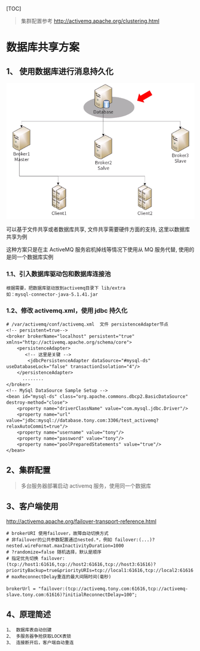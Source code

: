 [TOC]

> 集群配置参考 http://activemq.apache.org/clustering.html

# 数据库共享方案

## 1、 使用数据库进行消息持久化

![主从共享](res/主从共享.png)

可以基于文件共享或者数据库共享, 文件共享需要硬件方面的支持, 这里以数据库共享为例

这种方案只是在主 ActiveMQ 服务宕机掉线等情况下使用从 MQ 服务代替, 使用的是同一个数据库实例

### 1.1、引入数据库驱动包和数据库连接池

```
根据需要，把数据库驱动放到activemq目录下 lib/extra
如：mysql-connector-java-5.1.41.jar
```

### 1.2、修改 activemq.xml，使用 jdbc 持久化

```
# /var/activemq/conf/activemq.xml  文件 persistenceAdapter节点
<!-- persistent=true-->
<broker brokerName="localhost" persistent="true" xmlns="http://activemq.apache.org/schema/core">
    <persistenceAdapter>
       <!-- 这里是关键 -->
        <jdbcPersistenceAdapter dataSource="#mysql-ds" useDatabaseLock="false" transactionIsolation="4"/>
    </persistenceAdapter>
      ........
</broker>
<!-- MySql DataSource Sample Setup -->
<bean id="mysql-ds" class="org.apache.commons.dbcp2.BasicDataSource" destroy-method="close">
    <property name="driverClassName" value="com.mysql.jdbc.Driver"/>
    <property name="url" value="jdbc:mysql://database.tony.com:3306/test_activemq?relaxAutoCommit=true"/>
    <property name="username" value="tony"/>
    <property name="password" value="tony"/>
    <property name="poolPreparedStatements" value="true"/>
</bean>
```

## 2、集群配置

> 多台服务器部署启动 activemq 服务，使用同一个数据库

## 3、客户端使用

http://activemq.apache.org/failover-transport-reference.html

```
# brokerURI 使用failover，故障自动切换方式
# 非failover的公共参数配置通过nested.*，例如 failover:(...)?nested.wireFormat.maxInactivityDuration=1000
# ?randomize=false 随机选择，默认是顺序
# 指定优先切换 failover:(tcp://host1:61616,tcp://host2:61616,tcp://host3:61616)?priorityBackup=true&priorityURIs=tcp://local1:61616,tcp://local2:61616
# maxReconnectDelay重连的最大间隔时间(毫秒)

brokerUrl = "failover:(tcp://activemq.tony.com:61616,tcp://activemq-slave.tony.com:61616)?initialReconnectDelay=100";
```

## 4、原理简述

```
1、 数据库表自动创建
2、 多服务器争抢获取LOCK表锁
3、 连接断开后，客户端自动重连
```
